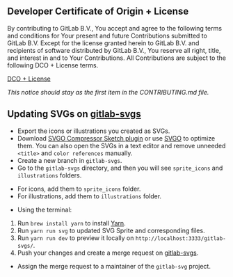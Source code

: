 ## Developer Certificate of Origin + License

By contributing to GitLab B.V., You accept and agree to the following terms and
conditions for Your present and future Contributions submitted to GitLab B.V.
Except for the license granted herein to GitLab B.V. and recipients of software
distributed by GitLab B.V., You reserve all right, title, and interest in and to
Your Contributions. All Contributions are subject to the following DCO + License
terms.

[DCO + License](https://gitlab.com/gitlab-org/dco/blob/master/README.md)

_This notice should stay as the first item in the CONTRIBUTING.md file._

## Updating SVGs on [gitlab-svgs](http://gitlab-org.gitlab.io/gitlab-svgs/)

- Export the icons or illustrations you created as SVGs.
- Download [SVGO Compressor Sketch plugin](https://github.com/bohemiancoding/svgo-compressor) or use [SVGO](https://github.com/svg/svgo) to optimize them. You can also open the SVGs in a text editor and remove unneeded `<title>` and `color references` manually.
- Create a new branch in `gitlab-svgs`.
- Go to the `gitlab-svgs` directory, and then you will see `sprite_icons` and `illustrations` folders.
 * For icons, add them to `sprite_icons` folder.
 * For illustrations, add them to `illustrations` folder.
- Using the terminal:
 1. Run `brew install yarn` to install [Yarn](https://yarnpkg.com/en/).
 1. Run `yarn run svg` to updated SVG Sprite and corresponding files.
 1. Run `yarn run dev` to preview it locally on `http://localhost:3333/gitlab-svgs/`.
 1. Push your changes and create a merge request on [gitlab-svgs](https://gitlab.com/gitlab-org/gitlab-svgs).
- Assign the merge request to a maintainer of the `gitlab-svg` project.
